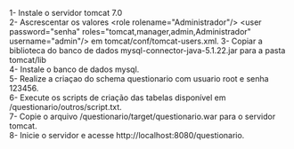 1- Instale o servidor tomcat 7.0 <br>
2- Ascrescentar os valores  &lt;role rolename="Administrador"/>  &lt;user password="senha" roles="tomcat,manager,admin,Administrador" username="admin"/> em tomcat/conf/tomcat-users.xml.
3- Copiar a biblioteca do banco de dados mysql-connector-java-5.1.22.jar para a pasta tomcat/lib <br>
4- Instale o banco de dados mysql. <br>
5- Realize a criaçao do schema questionario com usuario root e senha 123456. <br>
6- Execute os scripts de criação das tabelas disponível em /questionario/outros/script.txt. <br>
7- Copie o arquivo /questionario/target/questionario.war para o servidor tomcat. <br>
8- Inicie o servidor e acesse http://localhost:8080/questionario. <br>

